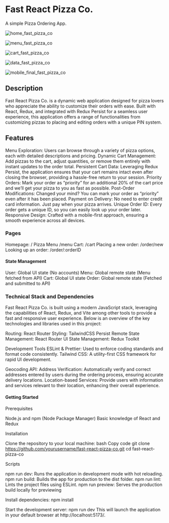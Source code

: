 # Fast React Pizza Co.

A simple Pizza Ordering App.

![home_fast_pizza_co](./public/img/Screen_home.png)

![menu_fast_pizza_co](./public/img/Screen_menu.png)

![cart_fast_pizza_co](./public/img/Screen_cart.png)

![data_fast_pizza_co](./public/img/Screen_data.png)

![mobile_final_fast_pizza_co](./public/img/Screen_mobile_final.png)

## Description

Fast React Pizza Co. is a dynamic web application designed for pizza lovers who appreciate the ability to customize their orders with ease. Built with React, Redux, and integrated with Redux Persist for a seamless user experience, this application offers a range of functionalities from customizing pizzas to placing and editing orders with a unique PIN system.

## Features

Menu Exploration: Users can browse through a variety of pizza options, each with detailed descriptions and pricing.
Dynamic Cart Management: Add pizzas to the cart, adjust quantities, or remove them entirely with instant updates to the order total.
Persistent Cart Data: Leveraging Redux Persist, the application ensures that your cart remains intact even after closing the browser, providing a hassle-free return to your session.
Priority Orders: Mark your order as “priority” for an additional 20% of the cart price and we’ll get your pizza to you as fast as possible.
Post-Order Modifications: Changed your mind? You can mark your order as “priority” even after it has been placed.
Payment on Delivery: No need to enter credit card information. Just pay when your pizza arrives.
Unique Order ID: Every order gets a unique ID, so you can easily look up your order later.
Responsive Design: Crafted with a mobile-first approach, ensuring a smooth experience across all devices.

### Pages

Homepage: /
Pizza Menu /menu
Cart: /cart
Placing a new order: /order/new
Looking up an order: /order/:orderID

#### State Management

User: Global UI state (No accounts)
Menu: Global remote state (Menu fetched from API)
Cart: Global UI state
Order: Global remote state (Fetched and submitted to API)

### Technical Stack and Dependencies

Fast React Pizza Co. is built using a modern JavaScript stack, leveraging the capabilities of React, Redux, and Vite among other tools to provide a fast and responsive user experience. Below is an overview of the key technologies and libraries used in this project:

Routing: React Router
Styling: TailwindCSS
Persist Remote State Management: React Router
UI State Management: Redux Toolkit

Development Tools
ESLint & Prettier: Used to enforce coding standards and format code consistently.
Tailwind CSS: A utility-first CSS framework for rapid UI development.

Geocoding API:
Address Verification: Automatically verify and correct addresses entered by users during the ordering process, ensuring accurate delivery locations.
Location-based Services: Provide users with information and services relevant to their location, enhancing their overall experience.

#### Getting Started

Prerequisites

Node.js and npm (Node Package Manager)
Basic knowledge of React and Redux

Installation

Clone the repository to your local machine:
bash
Copy code
git clone https://github.com/yourusername/fast-react-pizza-co.git
cd fast-react-pizza-co

Scripts

npm run dev: Runs the application in development mode with hot reloading.
npm run build: Builds the app for production to the dist folder.
npm run lint: Lints the project files using ESLint.
npm run preview: Serves the production build locally for previewing

Install dependencies:
npm install

Start the development server:
npm run dev
This will launch the application in your default browser at http://localhost:5173/.
